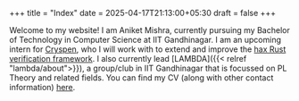 +++
title = "Index"
date = 2025-04-17T21:13:00+05:30
draft = false
+++

Welcome to my website! I am Aniket Mishra, currently pursuing my Bachelor of Technology in Computer Science at IIT Gandhinagar. I am an upcoming intern for [Cryspen](https://cryspen.com/), who I will work with to extend and improve the [hax Rust verification framework](https://github.com/cryspen/hax). I also currently lead [LAMBDA]({{< relref "lambda/about">}}), a group/club in IIT Gandhinagar that is focussed on PL Theory and related fields. You can find my CV (along with other contact information) [here](/moderncv.pdf).

